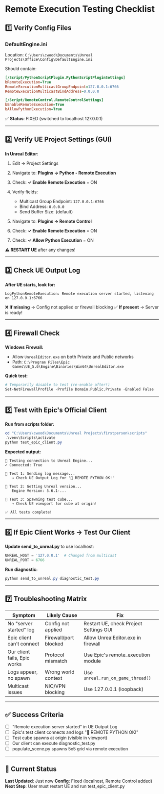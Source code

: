 # Remote Execution Testing Checklist

## 1️⃣ Verify Config Files

### DefaultEngine.ini
Location: `C:\Users\cwood\Documents\Unreal Projects\Office\Config\DefaultEngine.ini`

Should contain:
```ini
[/Script/PythonScriptPlugin.PythonScriptPluginSettings]
bRemoteExecution=True
RemoteExecutionMulticastGroupEndpoint=127.0.0.1:6766
RemoteExecutionMulticastBindAddress=0.0.0.0

[/Script/RemoteControl.RemoteControlSettings]
bEnableRemoteExecution=True
bAllowPythonExecution=True
```

✅ **Status**: FIXED (switched to localhost 127.0.0.1)

---

## 2️⃣ Verify UE Project Settings (GUI)

**In Unreal Editor:**
1. Edit → Project Settings
2. Navigate to: **Plugins → Python - Remote Execution**
3. Check: **✓ Enable Remote Execution** = ON
4. Verify fields:
   - Multicast Group Endpoint: `127.0.0.1:6766`
   - Bind Address: `0.0.0.0`
   - Send Buffer Size: (default)

5. Navigate to: **Plugins → Remote Control**
6. Check: **✓ Enable Remote Execution** = ON
7. Check: **✓ Allow Python Execution** = ON

**⚠️ RESTART UE** after any changes!

---

## 3️⃣ Check UE Output Log

**After UE starts, look for:**
```
LogPythonRemoteExecution: Remote execution server started, listening on 127.0.0.1:6766
```

❌ **If missing** → Config not applied or firewall blocking
✅ **If present** → Server is ready!

---

## 4️⃣ Firewall Check

**Windows Firewall:**
- Allow `UnrealEditor.exe` on both Private and Public networks
- Path: `C:\Program Files\Epic Games\UE_5.6\Engine\Binaries\Win64\UnrealEditor.exe`

**Quick test:**
```powershell
# Temporarily disable to test (re-enable after!)
Set-NetFirewallProfile -Profile Domain,Public,Private -Enabled False
```

---

## 5️⃣ Test with Epic's Official Client

**Run from scripts folder:**
```powershell
cd "C:\Users\cwood\Documents\Unreal Projects\firstperson\scripts"
.\venv\Scripts\activate
python test_epic_client.py
```

**Expected output:**
```
🔌 Testing connection to Unreal Engine...
✓ Connected: True

📝 Test 1: Sending log message...
   → Check UE Output Log for '🎯 REMOTE PYTHON OK!'

📝 Test 2: Getting Unreal version...
   Engine Version: 5.6.1-...

📝 Test 3: Spawning test cube...
   → Check UE viewport for cube at origin!

✅ All tests complete!
```

---

## 6️⃣ If Epic Client Works → Test Our Client

**Update send_to_unreal.py** to use localhost:
```python
UNREAL_HOST = '127.0.0.1'  # Changed from multicast
UNREAL_PORT = 6766
```

**Run diagnostic:**
```powershell
python send_to_unreal.py diagnostic_test.py
```

---

## 7️⃣ Troubleshooting Matrix

| Symptom | Likely Cause | Fix |
|---------|-------------|-----|
| No "server started" log | Config not applied | Restart UE, check Project Settings GUI |
| Epic client can't connect | Firewall/port blocked | Allow UnrealEditor.exe in firewall |
| Our client fails, Epic works | Protocol mismatch | Use Epic's remote_execution module |
| Logs appear, no spawn | Wrong world context | Use `unreal.run_on_game_thread()` |
| Multicast issues | NIC/VPN blocking | Use 127.0.0.1 (loopback) |

---

## ✅ Success Criteria

- [ ] "Remote execution server started" in UE Output Log
- [ ] Epic's test client connects and logs "🎯 REMOTE PYTHON OK!"
- [ ] Test cube spawns at origin (visible in viewport)
- [ ] Our client can execute diagnostic_test.py
- [ ] populate_scene.py spawns 5x5 grid via remote execution

---

## 🔧 Current Status

**Last Updated**: Just now
**Config**: Fixed (localhost, Remote Control added)
**Next Step**: User must restart UE and run test_epic_client.py
